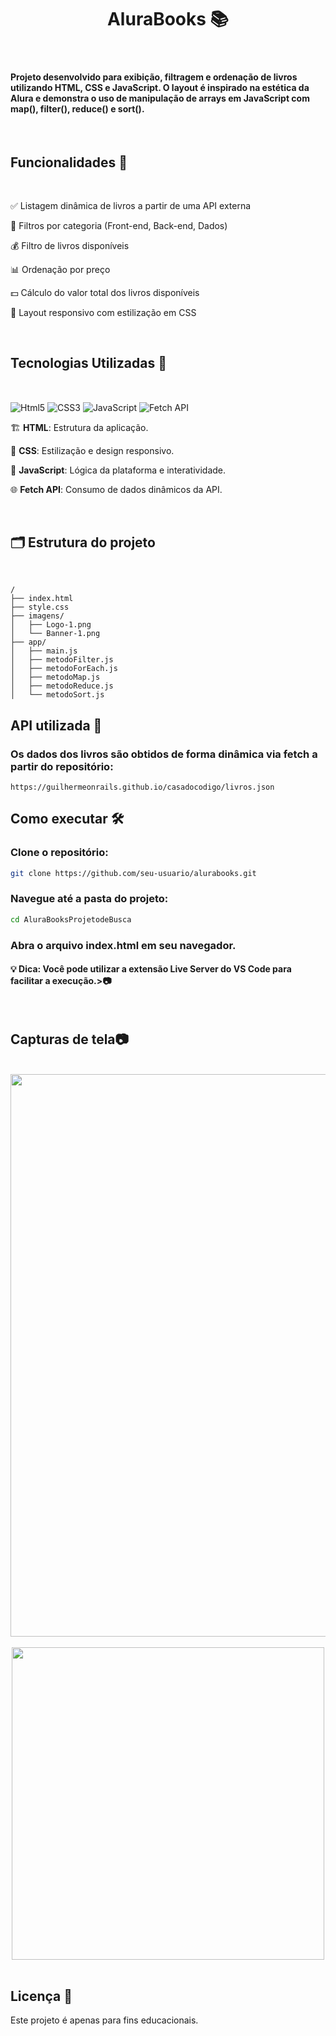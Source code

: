<h1 align="center">AluraBooks 📚</h1>
 
<br>

<h4>Projeto desenvolvido para exibição, filtragem e ordenação de livros utilizando HTML, CSS e JavaScript. O layout é inspirado na estética da Alura e demonstra o uso de manipulação de arrays em JavaScript com map(), filter(), reduce() e sort().</h4>

<br>

<h2>Funcionalidades 🚀</h2>

 <br>
 
✅ Listagem dinâmica de livros a partir de uma API externa

📂 Filtros por categoria (Front-end, Back-end, Dados)

💰 Filtro de livros disponíveis

📊 Ordenação por preço

💵 Cálculo do valor total dos livros disponíveis

🎨 Layout responsivo com estilização em CSS

<br>

<h2>Tecnologias Utilizadas 🧪</h2>

<br>

<img align="center" alt="Html5" src="https://img.shields.io/badge/HTML5-E34F26?style=for-the-badge&logo=html5&logoColor=white"/>  <img align="center" alt="CSS3" src="https://img.shields.io/badge/CSS3-1572B6?style=for-the-badge&logo=css3&logoColor=white"/>  <img align="center" alt="JavaScript" src="https://img.shields.io/badge/JavaScript-F7DF1E?style=for-the-badge&logo=javascript&logoColor=black"/> <img align="center" alt="Fetch API" src="https://img.shields.io/badge/Fetch_API-7E7E7E?style=for-the-badge&logo=fetch&logoColor=white"/>

🏗 **HTML**: Estrutura da aplicação.

🎨 **CSS**: Estilização e design responsivo.

🧠 **JavaScript**: Lógica da plataforma e interatividade.

🌐 **Fetch API**: Consumo de dados dinâmicos da API.

<br>


<h2>🗂️ Estrutura do projeto</h2>

<br>

 ```
/
├── index.html
├── style.css
├── imagens/
│   ├── Logo-1.png
│   └── Banner-1.png
├── app/
│   ├── main.js
│   ├── metodoFilter.js
│   ├── metodoForEach.js
│   ├── metodoMap.js
│   ├── metodoReduce.js
│   └── metodoSort.js

 ```

<h2>API utilizada 🔗</h2>
<h3>Os dados dos livros são obtidos de forma dinâmica via fetch a partir do repositório:</h3>

```
https://guilhermeonrails.github.io/casadocodigo/livros.json
```

<h2>Como executar 🛠️</h2>
<h3>Clone o repositório:</h3>

```bash
git clone https://github.com/seu-usuario/alurabooks.git
```

<h3>Navegue até a pasta do projeto:</h3>

```bash
cd AluraBooksProjetodeBusca
```
<h3>Abra o arquivo index.html em seu navegador.</h3>
<h4>💡 Dica: Você pode utilizar a extensão Live Server do VS Code para facilitar a execução.>📷</h4>

<br>

<h2>Capturas de tela📷</h2>

<br>

<div align="center">
<img src="https://github.com/user-attachments/assets/84400e4b-f9a1-487b-9fb1-59c66d950d0b" width="900">
</div>

<br>

<div align="center">
<img src="https://github.com/user-attachments/assets/009f8637-0e10-4eb5-9392-7b7e25796407"height="500">
</div>

<br>

<h2>Licença 📄</h2>
Este projeto é apenas para fins educacionais.
